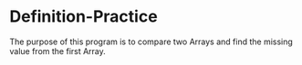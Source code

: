 # Definition-Practice
The purpose of this program is to compare two Arrays and find the missing value from the first Array.
